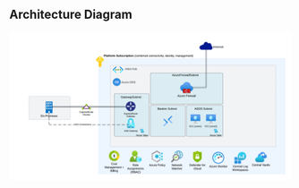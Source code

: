 ## Architecture Diagram

![Azure Platform Landing Zone Architecture Diagram](workloads/platformLZA/docs/azureLandingZone-platformLZA.png)


